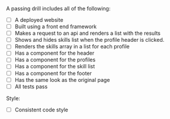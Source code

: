 A passing drill includes all of the following:

- [ ] A deployed website
- [ ] Built using a front end framework
- [ ] Makes a request to an api and renders a list with the results
- [ ] Shows and hides skills list when the profile header is clicked.
- [ ] Renders the skills array in a list for each profile
- [ ] Has a component for the header
- [ ] Has a component for the profiles
- [ ] Has a component for the skill list
- [ ] Has a component for the footer
- [ ] Has the same look as the original page
- [ ] All tests pass

Style:

- [ ] Consistent code style
